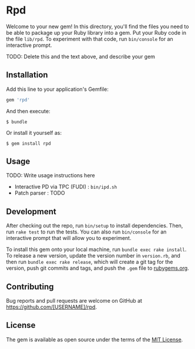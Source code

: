 # Rpd

Welcome to your new gem! In this directory, you'll find the files you need to be able to package up your Ruby library into a gem. Put your Ruby code in the file `lib/rpd`. To experiment with that code, run `bin/console` for an interactive prompt.

TODO: Delete this and the text above, and describe your gem

## Installation

Add this line to your application's Gemfile:

```ruby
gem 'rpd'
```

And then execute:

    $ bundle

Or install it yourself as:

    $ gem install rpd

## Usage

TODO: Write usage instructions here

* Interactive PD via TPC (FUDI) : `bin/ipd.sh`
* Patch parser : TODO

## Development

After checking out the repo, run `bin/setup` to install dependencies. Then, run `rake test` to run the tests. You can also run `bin/console` for an interactive prompt that will allow you to experiment.

To install this gem onto your local machine, run `bundle exec rake install`. To release a new version, update the version number in `version.rb`, and then run `bundle exec rake release`, which will create a git tag for the version, push git commits and tags, and push the `.gem` file to [rubygems.org](https://rubygems.org).

## Contributing

Bug reports and pull requests are welcome on GitHub at https://github.com/[USERNAME]/rpd.


## License

The gem is available as open source under the terms of the [MIT License](http://opensource.org/licenses/MIT).

